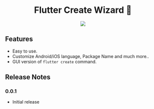 <h1 align="center">Flutter Create Wizard 🧙</h1>

<p align="center"><img src='https://raw.githubusercontent.com/piedcipher/flutter-create-wizard/master/readme-media/logo.png'></p>

## Features

- Easy to use.
- Customize Android/iOS language, Package Name and much more..
- GUI version of `flutter create` command.

## Release Notes

### 0.0.1

- Initial release
